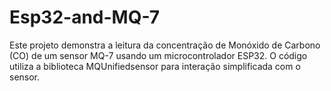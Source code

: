 # Esp32-and-MQ-7
Este projeto demonstra a leitura da concentração de Monóxido de Carbono (CO) de um sensor MQ-7 usando um microcontrolador ESP32. O código utiliza a biblioteca MQUnifiedsensor para interação simplificada com o sensor.
